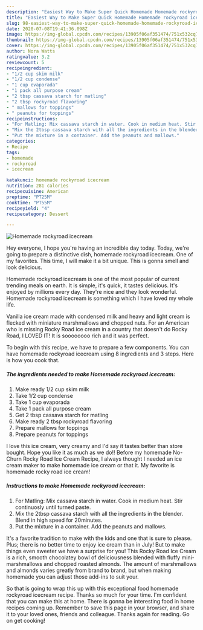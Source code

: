 ```yaml
---
description: "Easiest Way to Make Super Quick Homemade Homemade rockyroad icecream"
title: "Easiest Way to Make Super Quick Homemade Homemade rockyroad icecream"
slug: 98-easiest-way-to-make-super-quick-homemade-homemade-rockyroad-icecream
date: 2020-07-08T19:41:36.098Z
image: https://img-global.cpcdn.com/recipes/13905f06af351474/751x532cq70/homemade-rockyroad-icecream-recipe-main-photo.jpg
thumbnail: https://img-global.cpcdn.com/recipes/13905f06af351474/751x532cq70/homemade-rockyroad-icecream-recipe-main-photo.jpg
cover: https://img-global.cpcdn.com/recipes/13905f06af351474/751x532cq70/homemade-rockyroad-icecream-recipe-main-photo.jpg
author: Nora Watts
ratingvalue: 3.2
reviewcount: 5
recipeingredient:
- "1/2 cup skim milk"
- "1/2 cup condense"
- "1 cup evaporada"
- "1 pack all purpose cream"
- "2 tbsp cassava starch for matling"
- "2 tbsp rockyroad flavoring"
- " mallows for toppings"
- " peanuts for toppings"
recipeinstructions:
- "For Matling: Mix cassava starch in water. Cook in medium heat. Stir continuosly until turned paste."
- "Mix the 2tbsp cassava starch with all the ingredients in the blender. Blend in high speed for 20minutes."
- "Put the mixture in a container. Add the peanuts and mallows."
categories:
- Recipe
tags:
- homemade
- rockyroad
- icecream

katakunci: homemade rockyroad icecream 
nutrition: 281 calories
recipecuisine: American
preptime: "PT25M"
cooktime: "PT55M"
recipeyield: "4"
recipecategory: Dessert

---
```



![Homemade rockyroad icecream](https://img-global.cpcdn.com/recipes/13905f06af351474/751x532cq70/homemade-rockyroad-icecream-recipe-main-photo.jpg)

Hey everyone, I hope you're having an incredible day today. Today, we're going to prepare a distinctive dish, homemade rockyroad icecream. One of my favorites. This time, I will make it a bit unique. This is gonna smell and look delicious.

Homemade rockyroad icecream is one of the most popular of current trending meals on earth. It is simple, it's quick, it tastes delicious. It's enjoyed by millions every day. They're nice and they look wonderful. Homemade rockyroad icecream is something which I have loved my whole life.

Vanilla ice cream made with condensed milk and heavy and light cream is flecked with miniature marshmallows and chopped nuts. For an American who is missing Rocky Road ice cream in a country that doesn&#39;t do Rocky Road, I LOVED IT! It is soooooooo rich and it was perfect.


To begin with this recipe, we have to prepare a few components. You can have homemade rockyroad icecream using 8 ingredients and 3 steps. Here is how you cook that.

##### The ingredients needed to make Homemade rockyroad icecream:

1. Make ready 1/2 cup skim milk
1. Take 1/2 cup condense
1. Take 1 cup evaporada
1. Take 1 pack all purpose cream
1. Get 2 tbsp cassava starch for matling
1. Make ready 2 tbsp rockyroad flavoring
1. Prepare  mallows for toppings
1. Prepare  peanuts for toppings


I love this ice cream, very creamy and I&#39;d say it tastes better than store bought. Hope you like it as much as we do!! Before my homemade No-Churn Rocky Road Ice Cream Recipe, I always thought I needed an ice cream maker to make homemade ice cream or that it. My favorite is homemade rocky road ice cream! 

##### Instructions to make Homemade rockyroad icecream:

1. For Matling: Mix cassava starch in water. Cook in medium heat. Stir continuosly until turned paste.
1. Mix the 2tbsp cassava starch with all the ingredients in the blender. Blend in high speed for 20minutes.
1. Put the mixture in a container. Add the peanuts and mallows.


It&#39;s a favorite tradition to make with the kids and one that is sure to please. Plus; there is no better time to enjoy ice cream than in July! But to make things even sweeter we have a surprise for you! This Rocky Road Ice Cream is a rich, smooth chocolatey bowl of deliciousness blended with fluffy mini-marshmallows and chopped roasted almonds. The amount of marshmallows and almonds varies greatly from brand to brand, but when making homemade you can adjust those add-ins to suit your. 

So that is going to wrap this up with this exceptional food homemade rockyroad icecream recipe. Thanks so much for your time. I'm confident that you can make this at home. There is gonna be interesting food in home recipes coming up. Remember to save this page in your browser, and share it to your loved ones, friends and colleague. Thanks again for reading. Go on get cooking!
